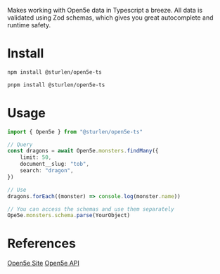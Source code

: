 Makes working with Open5e data in Typescript a breeze. All data is validated using Zod schemas, which gives you great autocomplete and runtime safety.

# Install

```sh
npm install @sturlen/open5e-ts
```

```sh
pnpm install @sturlen/open5e-ts
```

# Usage

```ts
import { Open5e } from "@sturlen/open5e-ts"

// Query
const dragons = await Open5e.monsters.findMany({
    limit: 50,
    document__slug: "tob",
    search: "dragon",
})

// Use
dragons.forEach((monster) => console.log(monster.name))

// You can access the schemas and use them separately
Ope5e.monsters.schema.parse(YourObject)

```

# References

[Open5e Site](https://open5e.com/)
[Open5e API](https://api.open5e.com/)
